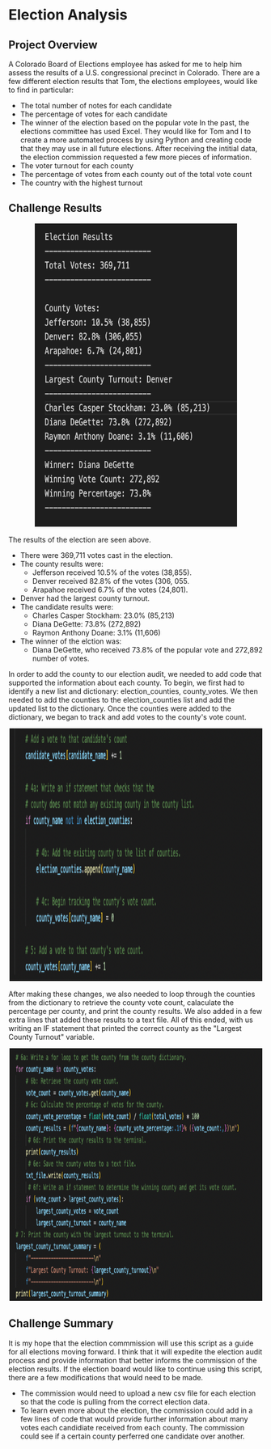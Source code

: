 # Election Analysis 

## Project Overview 
A Colorado Board of Elections employee has asked for me to help him assess the results of a U.S. congressional precinct in Colorado. There are a few different election results that Tom, the elections employees, would like to find in particular: 
  * The total number of notes for each candidate 
  * The percentage of votes for each candidate 
  * The winner of the election based on the popular vote 
In the past, the elections committee has used Excel. They would like for Tom and I to create a more automated process by using Python and creating code that they may use in all future elections. 
After receiving the intitial data, the election commission requested a few more pieces of information. 
  * The voter turnout for each county
  * The percentage of votes from each county out of the total vote count
  * The country with the highest turnout
  
## Challenge Results 
  <p align="center">
  <img width="400" height="600" src="https://github.com/jcarter211/election-analysis/blob/main/Supporting%20Materials/Election_Results.png">
</p>

The results of the election are seen above. 
  * There were 369,711 votes cast in the election. 
  * The county results were:
    * Jefferson received 10.5% of the votes (38,855).
    * Denver received 82.8% of the votes (306, 055. 
    * Arapahoe received 6.7% of the votes (24,801). 
  * Denver had the largest county turnout. 
  * The candidate results were:
    * Charles Casper Stockham: 23.0% (85,213)
    * Diana DeGette: 73.8% (272,892)
    * Raymon Anthony Doane: 3.1% (11,606) 
  * The winner of the elction was: 
    * Diana DeGette, who received 73.8% of the popular vote and 272,892 number of votes.
 
In order to add the county to our election audit, we needed to add code that supported the information about each county. To begin, we first had to identify a new list and dictionary: election_counties, county_votes. We then needed to add the counties to the election_counties list and add the updated list to the dictionary. Once the counties were added to the dictionary, we began to track and add votes to the county's vote count. 
 
 <p align="center">
  <img width="500" height="500" src="https://github.com/jcarter211/election-analysis/blob/main/Supporting%20Materials/Tracking_Vote_Count.png">
</p>

After making these changes, we also needed to loop through the counties from the dictionary to retrieve the county vote count, calaculate the percentage per county, and print the county results. We also added in a few extra lines that added these results to a text file. All of this ended, with us writing an IF statement that printed the correct county as the "Largest County Turnout" variable. 

 <p align="center">
  <img width="500" height="500" src="https://github.com/jcarter211/election-analysis/blob/main/Supporting%20Materials/Looping_through_counties.png">
</p>

 ## Challenge Summary 
 It is my hope that the election commmission will use this script as a guide for all elections moving forward. I think that it will expedite the election audit process and provide information that better informs the commission of the election results. If the election board would like to continue using this script, there are a few modifications that would need to be made.
* The commission would need to upload a new csv file for each election so that the code is pulling from the correct election data. 
* To learn even more about the election, the commission could add in a few lines of code that would provide further information about many votes each candidiate received from each county. The commission could see if a certain county perferred one candidate over another.  
